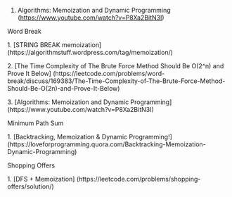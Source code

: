 1. Algorithms: Memoization and Dynamic Programming (https://www.youtube.com/watch?v=P8Xa2BitN3I)


<p>Word Break
<p>1. [STRING BREAK memoization] (https://algorithmstuff.wordpress.com/tag/memoization/)
<p>2. [The Time Complexity of The Brute Force Method Should Be O(2^n) and Prove It Below] (https://leetcode.com/problems/word-break/discuss/169383/The-Time-Complexity-of-The-Brute-Force-Method-Should-Be-O(2n)-and-Prove-It-Below)
<p>3. [Algorithms: Memoization and Dynamic Programming] (https://www.youtube.com/watch?v=P8Xa2BitN3I)

<p>Minimum Path Sum
<p>1. [Backtracking, Memoization & Dynamic Programming!] (https://loveforprogramming.quora.com/Backtracking-Memoization-Dynamic-Programming)
  
<p>Shopping Offers
<p>1. [DFS + Memoization] (https://leetcode.com/problems/shopping-offers/solution/)
